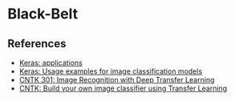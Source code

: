 # Black-Belt

## References

-   [Keras: applications](https://keras.io/applications/)
-   [Keras: Usage examples for image classification models](https://keras.io/applications/#usage-examples-for-image-classification-models)
-   [CNTK 301: Image Recognition with Deep Transfer Learning](https://cntk.ai/pythondocs/CNTK_301_Image_Recognition_with_Deep_Transfer_Learning.html)
-   [CNTK: Build your own image classifier using Transfer Learning](https://docs.microsoft.com/en-us/cognitive-toolkit/Build-your-own-image-classifier-using-Transfer-Learning)
